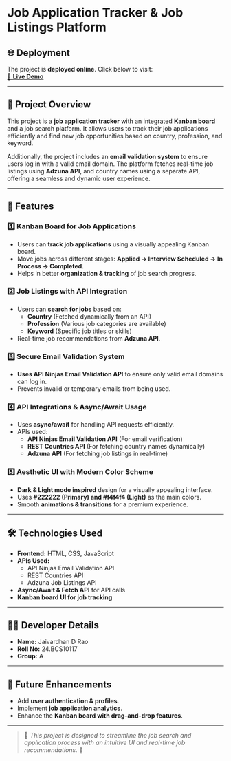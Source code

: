 # Job Application Tracker & Job Listings Platform


## 🌐 Deployment
The project is **deployed online**. Click below to visit:  
[🔗 **Live Demo**](https://jaivardhanrao.github.io/Final-Project-Sem-1/)  

---

## 🚀 Project Overview
This project is a **job application tracker** with an integrated **Kanban board** and a job search platform. It allows users to track their job applications efficiently and find new job opportunities based on country, profession, and keyword. 

Additionally, the project includes an **email validation system** to ensure users log in with a valid email domain. The platform fetches real-time job listings using **Adzuna API**, and country names using a separate API, offering a seamless and dynamic user experience.

---

## 🎯 Features
### **1️⃣ Kanban Board for Job Applications**
- Users can **track job applications** using a visually appealing Kanban board.
- Move jobs across different stages: **Applied → Interview Scheduled → In Process → Completed**.
- Helps in better **organization & tracking** of job search progress.

### **2️⃣ Job Listings with API Integration**
- Users can **search for jobs** based on:
  - **Country** (Fetched dynamically from an API)
  - **Profession** (Various job categories are available)
  - **Keyword** (Specific job titles or skills)
- Real-time job recommendations from **Adzuna API**.

### **3️⃣ Secure Email Validation System**
- **Uses API Ninjas Email Validation API** to ensure only valid email domains can log in.
- Prevents invalid or temporary emails from being used.

### **4️⃣ API Integrations & Async/Await Usage**
- Uses **async/await** for handling API requests efficiently.
- APIs used:
  - **API Ninjas Email Validation API** (For email verification)
  - **REST Countries API** (For fetching country names dynamically)
  - **Adzuna API** (For fetching job listings in real-time)

### **5️⃣ Aesthetic UI with Modern Color Scheme**
- **Dark & Light mode inspired** design for a visually appealing interface.
- Uses **#222222 (Primary) and #f4f4f4 (Light)** as the main colors.
- Smooth **animations & transitions** for a premium experience.

---

## 🛠️ Technologies Used
- **Frontend:** HTML, CSS, JavaScript
- **APIs Used:**
  - API Ninjas Email Validation API
  - REST Countries API
  - Adzuna Job Listings API
- **Async/Await & Fetch API** for API calls
- **Kanban board UI for job tracking**


---

## 👨‍💻 Developer Details
- **Name:** Jaivardhan D Rao
- **Roll No:** 24.BCS10117
- **Group:** A

---

## 📌 Future Enhancements
- Add **user authentication & profiles**.
- Implement **job application analytics**.
- Enhance the **Kanban board with drag-and-drop features**.

---

> 📝 *This project is designed to streamline the job search and application process with an intuitive UI and real-time job recommendations.* 🚀
